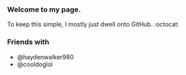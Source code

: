 ### Welcome to my page.

To keep this simple, I mostly just dwell onto GitHub. :octocat:

### Friends with
- @haydenwalker980
- @cooldoglol
